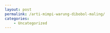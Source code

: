 ```yaml
---
layout: post
permalink: /arti-mimpi-warung-dibobol-maling/
categories:
    - Uncategorized
---
```


